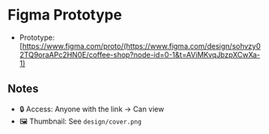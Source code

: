 # Figma Prototype
- Prototype: [https://www.figma.com/proto/(https://www.figma.com/design/sohvzy02TQ9oraAPc2HN0E/coffee-shop?node-id=0-1&t=AViMKvqJbzpXCwXa-1)


## Notes
- 🔒 Access: Anyone with the link → Can view
- 🖼️ Thumbnail: See `design/cover.png`
